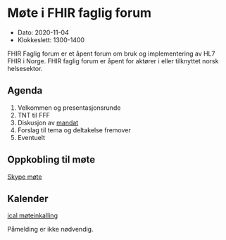 # Møte i FHIR faglig forum

* Dato: 2020-11-04
* Klokkeslett: 1300-1400

FHIR Faglig forum er et åpent forum om bruk og implementering av HL7 FHIR i Norge. FHIR faglig forum er åpent for aktører i eller tilknyttet norsk helsesektor.

## Agenda

1. Velkommen og presentasjonsrunde
1. TNT til FFF
1. Diskusjon av [mandat](../mandat.md)
1. Forslag til tema og deltakelse fremover
1. Eventuelt

## Oppkobling til møte

[Skype møte](https://meet.ehelse.no/thomas.tveit.rosenlund/JY6LJC2Q)

## Kalender

[ical møteinkalling](ical/2020-11-04-FHIR-faglig-forum.ics)

Påmelding er ikke nødvendig. 
